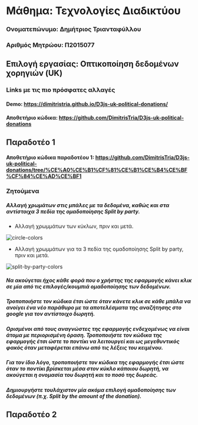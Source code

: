 # Μάθημα: Τεχνολογίες Διαδικτύου

### Ονοματεπώνυμο: Δημήτριος Τριανταφύλλου
### Αριθμός Μητρώου: Π2015077

## Επιλογή εργασίας: Οπτικοποίηση δεδομένων χορηγιών (UK)

### Links με τις πιο πρόσφατες αλλαγές
#### Demo: https://dimitristria.github.io/D3js-uk-political-donations/
#### Αποθετήριο κώδικα: https://github.com/DimitrisTria/D3js-uk-political-donations

## Παραδοτέο 1

#### Αποθετήριο κώδικα παραδοτέου 1: https://github.com/DimitrisTria/D3js-uk-political-donations/tree/%CE%A0%CE%B1%CF%81%CE%B1%CE%B4%CE%BF%CF%84%CE%AD%CE%BF1

### Ζητούμενα

##### Αλλαγή χρωμάτων στις μπάλες με τα δεδομένα, καθώς και στα αντίστοιχα 3 πεδία της ομαδοποίησης Split by party.

* Αλλαγή χρωμμάτων των κύκλων, πριν και μετά.

![circle-colors](https://user-images.githubusercontent.com/22676085/36543380-4b4c302c-17ec-11e8-9ec7-4a9ebfe6dea5.png)

* Αλλαγή χρωμμάτων για τα 3 πεδία της ομαδοποίησης Split by party, πριν και μετά.

![split-by-party-colors](https://user-images.githubusercontent.com/22676085/36543619-ee86c9a0-17ec-11e8-9843-47ea6a3ccc15.png)

##### Να ακούγεται ήχος κάθε φορά που ο χρήστης της εφαρμογής κάνει κλικ σε μία από τις επιλογές/κουμπιά ομαδοποίησης των δεδομένων.


##### Τροποποιήστε τον κώδικα έτσι ώστε όταν κάνετε κλικ σε κάθε μπάλα να ανοίγει ένα νέο παράθυρο με τα αποτελέσματα της αναζήτησης στο google για τον αντίστοιχο δωρητή.

##### Ορισμένοι από τους αναγνώστες της εφαρμογής ενδεχομένως να είναι άτομα με περιορισμένη όραση. Τροποποιήστε τον κώδικα της εφαρμογής έτσι ώστε το ποντίκι να λειτουργεί και ως μεγεθυντικός φακός όταν μεταφέρεται επάνω από τις λέξεις του κειμένου.

##### Για τον ίδιο λόγο, τροποποιήστε τον κώδικα της εφαρμογής έτσι ώστε όταν το ποντίκι βρίσκεται μέσα στον κύκλο κάποιου δωρητή, να ακούγεται η ονομασία του δωρητή και το ποσό της δωρεάς.

##### Δημιουργήστε τουλάχιστον μία ακόμα επιλογή ομαδοποίησης των δεδομένων (π.χ. Split by the amount of the donation).

## Παραδοτέο 2

